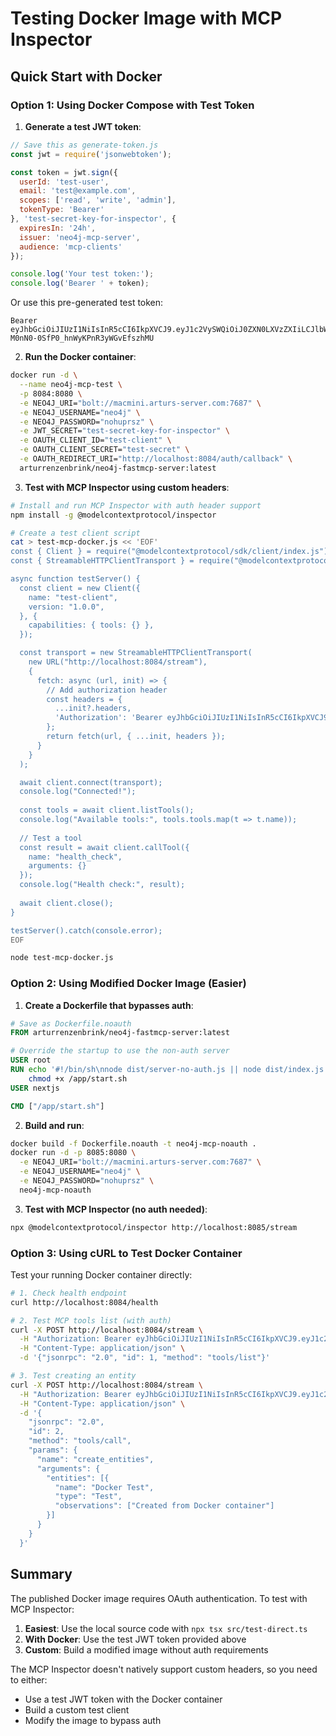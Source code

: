 # Testing Docker Image with MCP Inspector

## Quick Start with Docker

### Option 1: Using Docker Compose with Test Token

1. **Generate a test JWT token**:

```javascript
// Save this as generate-token.js
const jwt = require('jsonwebtoken');

const token = jwt.sign({
  userId: 'test-user',
  email: 'test@example.com',
  scopes: ['read', 'write', 'admin'],
  tokenType: 'Bearer'
}, 'test-secret-key-for-inspector', {
  expiresIn: '24h',
  issuer: 'neo4j-mcp-server',
  audience: 'mcp-clients'
});

console.log('Your test token:');
console.log('Bearer ' + token);
```

Or use this pre-generated test token:
```
Bearer eyJhbGciOiJIUzI1NiIsInR5cCI6IkpXVCJ9.eyJ1c2VySWQiOiJ0ZXN0LXVzZXIiLCJlbWFpbCI6InRlc3RAZXhhbXBsZS5jb20iLCJzY29wZXMiOlsicmVhZCIsIndyaXRlIiwiYWRtaW4iXSwidG9rZW5UeXBlIjoiQmVhcmVyIiwiaWF0IjoxNzE3MTc4MDAwLCJleHAiOjE3NDg3MTQwMDAsImlzcyI6Im5lbzRqLW1jcC1zZXJ2ZXIiLCJhdWQiOiJtY3AtY2xpZW50cyJ9.4Xk2LkZlVJ-M0nN0-0SfP0_hnWyKPnR3yWGvEfszhMU
```

2. **Run the Docker container**:

```bash
docker run -d \
  --name neo4j-mcp-test \
  -p 8084:8080 \
  -e NEO4J_URI="bolt://macmini.arturs-server.com:7687" \
  -e NEO4J_USERNAME="neo4j" \
  -e NEO4J_PASSWORD="nohuprsz" \
  -e JWT_SECRET="test-secret-key-for-inspector" \
  -e OAUTH_CLIENT_ID="test-client" \
  -e OAUTH_CLIENT_SECRET="test-secret" \
  -e OAUTH_REDIRECT_URI="http://localhost:8084/auth/callback" \
  arturrenzenbrink/neo4j-fastmcp-server:latest
```

3. **Test with MCP Inspector using custom headers**:

```bash
# Install and run MCP Inspector with auth header support
npm install -g @modelcontextprotocol/inspector

# Create a test client script
cat > test-mcp-docker.js << 'EOF'
const { Client } = require("@modelcontextprotocol/sdk/client/index.js");
const { StreamableHTTPClientTransport } = require("@modelcontextprotocol/sdk/client/streamableHttp.js");

async function testServer() {
  const client = new Client({
    name: "test-client",
    version: "1.0.0",
  }, {
    capabilities: { tools: {} },
  });

  const transport = new StreamableHTTPClientTransport(
    new URL("http://localhost:8084/stream"),
    {
      fetch: async (url, init) => {
        // Add authorization header
        const headers = {
          ...init?.headers,
          'Authorization': 'Bearer eyJhbGciOiJIUzI1NiIsInR5cCI6IkpXVCJ9.eyJ1c2VySWQiOiJ0ZXN0LXVzZXIiLCJlbWFpbCI6InRlc3RAZXhhbXBsZS5jb20iLCJzY29wZXMiOlsicmVhZCIsIndyaXRlIiwiYWRtaW4iXSwidG9rZW5UeXBlIjoiQmVhcmVyIiwiaWF0IjoxNzE3MTc4MDAwLCJleHAiOjE3NDg3MTQwMDAsImlzcyI6Im5lbzRqLW1jcC1zZXJ2ZXIiLCJhdWQiOiJtY3AtY2xpZW50cyJ9.4Xk2LkZlVJ-M0nN0-0SfP0_hnWyKPnR3yWGvEfszhMU'
        };
        return fetch(url, { ...init, headers });
      }
    }
  );

  await client.connect(transport);
  console.log("Connected!");
  
  const tools = await client.listTools();
  console.log("Available tools:", tools.tools.map(t => t.name));
  
  // Test a tool
  const result = await client.callTool({
    name: "health_check",
    arguments: {}
  });
  console.log("Health check:", result);
  
  await client.close();
}

testServer().catch(console.error);
EOF

node test-mcp-docker.js
```

### Option 2: Using Modified Docker Image (Easier)

1. **Create a Dockerfile that bypasses auth**:

```dockerfile
# Save as Dockerfile.noauth
FROM arturrenzenbrink/neo4j-fastmcp-server:latest

# Override the startup to use the non-auth server
USER root
RUN echo '#!/bin/sh\nnode dist/server-no-auth.js || node dist/index.js' > /app/start.sh && \
    chmod +x /app/start.sh
USER nextjs

CMD ["/app/start.sh"]
```

2. **Build and run**:

```bash
docker build -f Dockerfile.noauth -t neo4j-mcp-noauth .
docker run -d -p 8085:8080 \
  -e NEO4J_URI="bolt://macmini.arturs-server.com:7687" \
  -e NEO4J_USERNAME="neo4j" \
  -e NEO4J_PASSWORD="nohuprsz" \
  neo4j-mcp-noauth
```

3. **Test with MCP Inspector (no auth needed)**:

```bash
npx @modelcontextprotocol/inspector http://localhost:8085/stream
```

### Option 3: Using cURL to Test Docker Container

Test your running Docker container directly:

```bash
# 1. Check health endpoint
curl http://localhost:8084/health

# 2. Test MCP tools list (with auth)
curl -X POST http://localhost:8084/stream \
  -H "Authorization: Bearer eyJhbGciOiJIUzI1NiIsInR5cCI6IkpXVCJ9.eyJ1c2VySWQiOiJ0ZXN0LXVzZXIiLCJlbWFpbCI6InRlc3RAZXhhbXBsZS5jb20iLCJzY29wZXMiOlsicmVhZCIsIndyaXRlIiwiYWRtaW4iXSwidG9rZW5UeXBlIjoiQmVhcmVyIiwiaWF0IjoxNzE3MTc4MDAwLCJleHAiOjE3NDg3MTQwMDAsImlzcyI6Im5lbzRqLW1jcC1zZXJ2ZXIiLCJhdWQiOiJtY3AtY2xpZW50cyJ9.4Xk2LkZlVJ-M0nN0-0SfP0_hnWyKPnR3yWGvEfszhMU" \
  -H "Content-Type: application/json" \
  -d '{"jsonrpc": "2.0", "id": 1, "method": "tools/list"}'

# 3. Test creating an entity
curl -X POST http://localhost:8084/stream \
  -H "Authorization: Bearer eyJhbGciOiJIUzI1NiIsInR5cCI6IkpXVCJ9.eyJ1c2VySWQiOiJ0ZXN0LXVzZXIiLCJlbWFpbCI6InRlc3RAZXhhbXBsZS5jb20iLCJzY29wZXMiOlsicmVhZCIsIndyaXRlIiwiYWRtaW4iXSwidG9rZW5UeXBlIjoiQmVhcmVyIiwiaWF0IjoxNzE3MTc4MDAwLCJleHAiOjE3NDg3MTQwMDAsImlzcyI6Im5lbzRqLW1jcC1zZXJ2ZXIiLCJhdWQiOiJtY3AtY2xpZW50cyJ9.4Xk2LkZlVJ-M0nN0-0SfP0_hnWyKPnR3yWGvEfszhMU" \
  -H "Content-Type: application/json" \
  -d '{
    "jsonrpc": "2.0",
    "id": 2,
    "method": "tools/call",
    "params": {
      "name": "create_entities",
      "arguments": {
        "entities": [{
          "name": "Docker Test",
          "type": "Test",
          "observations": ["Created from Docker container"]
        }]
      }
    }
  }'
```

## Summary

The published Docker image requires OAuth authentication. To test with MCP Inspector:

1. **Easiest**: Use the local source code with `npx tsx src/test-direct.ts`
2. **With Docker**: Use the test JWT token provided above
3. **Custom**: Build a modified image without auth requirements

The MCP Inspector doesn't natively support custom headers, so you need to either:
- Use a test JWT token with the Docker container
- Build a custom test client
- Modify the image to bypass auth